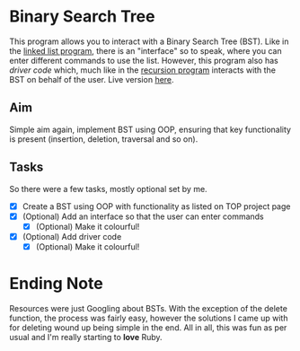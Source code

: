 # Binary Search Tree
This program allows you to interact with a Binary Search Tree (BST). Like in the [linked list program](https://github.com/qamk/linked-list-top), there is an "interface" so to speak, where you can enter different commands to use the list.
However, this program also has *driver code* which, much like in the [recursion program](https://repl.it/@qamk/recursion-top#README.md) interacts with the BST on behalf of the user. Live version [here](https://repl.it/@qamk/binary-search-tree-top#README.md).

## Aim
Simple aim again, implement BST using OOP, ensuring that key functionality is present (insertion, deletion, traversal and so on).

## Tasks
So there were a few tasks, mostly optional set by me.
- [x] Create a BST using OOP with functionality as listed on TOP project page
- [x] (Optional) Add an interface so that the user can enter commands
  - [x] (Optional) Make it colourful!
- [x] (Optional) Add driver code
  - [x] (Optional) Make it colourful!

# Ending Note
Resources were just Googling about BSTs. With the exception of the delete function, the process was fairly easy, however the solutions I came up with for deleting wound up being simple in the end. All in all, this was fun as per usual and I'm really starting to **love** Ruby. 
